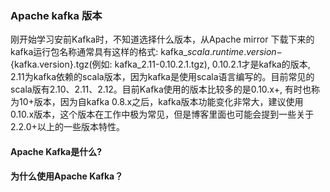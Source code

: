 ### Apache kafka 版本
刚开始学习安前Kafka时，不知道选择什么版本，从Apache mirror 下载下来的kafka运行包名称通常具有这样的格式: kafka_${scala.runtime.version}-${kafka.version}.tgz(例如: kafka_2.11-0.10.2.1.tgz), 0.10.2.1才是kafka的版本, 2.11为kafka依赖的scala版本，因为kafka是使用scala语言编写的。目前常见的scala版有2.10、2.11、2.12。目前Kafka使用的版本比较多的是0.10.x+, 有时也称为10+版本，因为自kafka 0.8.x之后，kafka版本功能变化非常大，建议使用0.10.x版本，这个版本在工作中极为常见，但是博客里面也可能会提到一些关于2.2.0+以上的一些版本特性。

#### Apache Kafka是什么?


#### 为什么使用Apache Kafka？


